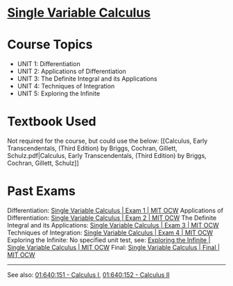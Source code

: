 # [Single Variable Calculus](https://ocw.mit.edu/courses/18-01sc-single-variable-calculus-fall-2010/pages/syllabus/)
# Course Topics
- UNIT 1: Differentiation
- UNIT 2: Applications of Differentiation
- UNIT 3: The Definite Integral and its Applications
- UNIT 4: Techniques of Integration
- UNIT 5: Exploring the Infinite
# Textbook Used
Not required for the course, but could use the below:
[[Calculus, Early Transcendentals, (Third Edition) by Briggs, Cochran, Gillett, Schulz.pdf|Calculus, Early Transcendentals, (Third Edition) by Briggs, Cochran, Gillett, Schulz]]
# Past Exams
Differentiation:
[Single Variable Calculus | Exam 1 | MIT OCW](https://ocw.mit.edu/courses/18-01sc-single-variable-calculus-fall-2010/pages/1.-differentiation/exam-1/session-22-materials-for-exam-1/)
Applications of Differentiation:
[Single Variable Calculus | Exam 2 | MIT OCW](https://ocw.mit.edu/courses/18-01sc-single-variable-calculus-fall-2010/pages/unit-2-applications-of-differentiation/exam-2/materials-for-exam-2/)
The Definite Integral and its Applications:
[Single Variable Calculus | Exam 3 | MIT OCW](https://ocw.mit.edu/courses/18-01sc-single-variable-calculus-fall-2010/pages/unit-3-the-definite-integral-and-its-applications/exam-3/materials-for-exam-3/)
Techniques of Integration:
[Single Variable Calculus | Exam 4 | MIT OCW](https://ocw.mit.edu/courses/18-01sc-single-variable-calculus-fall-2010/pages/unit-4-techniques-of-integration/exam-4/)
Exploring the Infinite:
No specified unit test, see: [Exploring the Infinite | Single Variable Calculus | MIT OCW](https://ocw.mit.edu/courses/18-01sc-single-variable-calculus-fall-2010/pages/unit-5-exploring-the-infinite/) 
Final:
[Single Variable Calculus | Final | MIT OCW](https://ocw.mit.edu/courses/18-01sc-single-variable-calculus-fall-2010/pages/final-exam/)
***
See also: [01:640:151 - Calculus I](https://www.math.rutgers.edu/academics/undergraduate/course-descriptions/941-01-640-151-calculus-i-for-the-mathematical-and-physical-sciences), [01:640:152 - Calculus II](https://math.sas.rutgers.edu/academics/undergraduate/course-descriptions/942-01-640-152-calculus-ii-for-the-mathematical-and-physical-sciences)